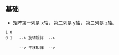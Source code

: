 ## 基础
- 矩阵第一列是 x轴， 第二列是 y轴， 第三列是 z轴。

```
1 0
0 1   --> 旋转矩阵  --> 

      --> 平移矩阵  --> 
      

```